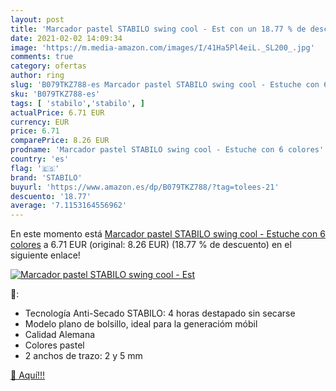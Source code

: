 ```yaml
---
layout: post
title: 'Marcador pastel STABILO swing cool - Est con un 18.77 % de descuento'
date: 2021-02-02 14:09:34
image: 'https://m.media-amazon.com/images/I/41Ha5Pl4eiL._SL200_.jpg'
comments: true
category: ofertas
author: ring
slug: 'B079TKZ788-es Marcador pastel STABILO swing cool - Estuche con 6 colores'
sku: 'B079TKZ788-es'
tags: [ 'stabilo','stabilo', ]
actualPrice: 6.71 EUR
currency: EUR
price: 6.71
comparePrice: 8.26 EUR
prodname: 'Marcador pastel STABILO swing cool - Estuche con 6 colores'
country: 'es'
flag: '🇪🇸'
brand: 'STABILO'
buyurl: 'https://www.amazon.es/dp/B079TKZ788/?tag=tolees-21'
descuento: '18.77'
average: '7.1153164556962'
---
```


En este momento está [Marcador pastel STABILO swing cool - Estuche con 6 colores](https://www.amazon.es/dp/B079TKZ788/?tag=tolees-21) a 6.71 EUR (original: 8.26 EUR) (18.77 %  de descuento) en el siguiente enlace!

[![Marcador pastel STABILO swing cool - Est](https://m.media-amazon.com/images/I/41Ha5Pl4eiL._SL200_.jpg)](https://www.amazon.es/dp/B079TKZ788/?tag=tolees-21)

🔎:

- Tecnología Anti-Secado STABILO: 4 horas destapado sin secarse
- Modelo plano de bolsillo, ideal para la generacióm móbil
- Calidad Alemana
- Colores pastel
- 2 anchos de trazo: 2 y 5 mm

[🛒 Aquí!!!](https://www.amazon.es/dp/B079TKZ788/?tag=tolees-21)

